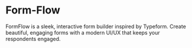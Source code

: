 # Form-Flow
FormFlow is a sleek, interactive form builder inspired by Typeform. Create beautiful, engaging forms with a modern UI/UX that keeps your respondents engaged.
